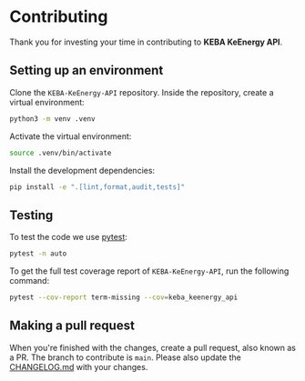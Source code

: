 # Contributing

Thank you for investing your time in contributing to **KEBA KeEnergy API**.

## Setting up an environment

Clone the `KEBA-KeEnergy-API` repository.
Inside the repository, create a virtual environment:

```bash
python3 -m venv .venv
```

Activate the virtual environment:

```bash
source .venv/bin/activate
```

Install the development dependencies:

```bash
pip install -e ".[lint,format,audit,tests]"
```

## Testing

To test the code we use [pytest](https://docs.pytest.org):

```bash
pytest -n auto
```

To get the full test coverage report of `KEBA-KeEnergy-API`, run the following command:

```bash
pytest --cov-report term-missing --cov=keba_keenergy_api
```

## Making a pull request

When you're finished with the changes, create a pull request, also known as a PR.
The branch to contribute is `main`. Please also update the [CHANGELOG.md](CHANGELOG.md) with your changes.
